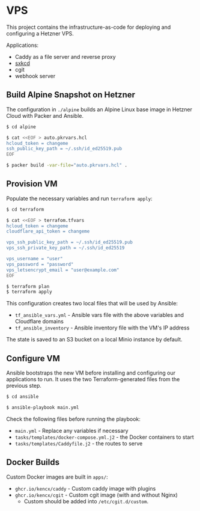 # VPS

This project contains the infrastructure-as-code for deploying and configuring a Hetzner VPS.

Applications:
- Caddy as a file server and reverse proxy
- [sxkcd](https://github.com/kencx/sxkcd)
- cgit
- webhook server

## Build Alpine Snapshot on Hetzner

The configuration in `./alpine` builds an Alpine Linux base image in Hetzner
Cloud with Packer and Ansible.

```bash
$ cd alpine

$ cat <<EOF > auto.pkrvars.hcl
hcloud_token = changeme
ssh_public_key_path = ~/.ssh/id_ed25519.pub
EOF

$ packer build -var-file="auto.pkrvars.hcl" .
```

## Provision VM

Populate the necessary variables and run `terraform apply`:

```bash
$ cd terraform

$ cat <<EOF > terrafom.tfvars
hcloud_token = changeme
cloudflare_api_token = changeme

vps_ssh_public_key_path = ~/.ssh/id_ed25519.pub
vps_ssh_private_key_path = ~/.ssh/id_ed25519

vps_username = "user"
vps_password = "password"
vps_letsencrypt_email = "user@example.com"
EOF

$ terraform plan
$ terraform apply
```

This configuration creates two local files that will be used by Ansible:
- `tf_ansible_vars.yml` - Ansible vars file with the above variables and Cloudflare
  domains
- `tf_ansible_inventory` - Ansible inventory file with the VM's IP address

The state is saved to an S3 bucket on a local Minio instance by default.

## Configure VM

Ansible bootstraps the new VM before installing and configuring our applications
to run. It uses the two Terraform-generated files from the previous step.
```bash
$ cd ansible

$ ansible-playbook main.yml
```

Check the following files before running the playbook:
- `main.yml` - Replace any variables if necessary
- `tasks/templates/docker-compose.yml.j2` - the Docker containers to start
- `tasks/templates/Caddyfile.j2` - the routes to serve

## Docker Builds

Custom Docker images are built in `apps/`:

- `ghcr.io/kencx/caddy` - Custom caddy image with plugins
- `ghcr.io/kencx/cgit` - Custom cgit image (with and without Nginx)
    - Custom should be added into `/etc/cgit.d/custom`.
